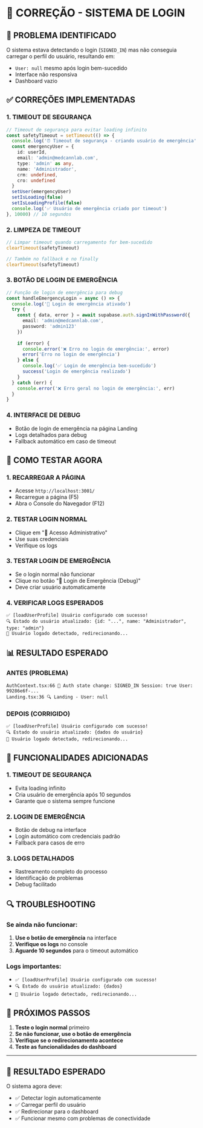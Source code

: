 # 🔧 CORREÇÃO - SISTEMA DE LOGIN

## 🚨 **PROBLEMA IDENTIFICADO**

O sistema estava detectando o login (`SIGNED_IN`) mas não conseguia carregar o perfil do usuário, resultando em:
- `User: null` mesmo após login bem-sucedido
- Interface não responsiva
- Dashboard vazio

## ✅ **CORREÇÕES IMPLEMENTADAS**

### **1. TIMEOUT DE SEGURANÇA**
```typescript
// Timeout de segurança para evitar loading infinito
const safetyTimeout = setTimeout(() => {
  console.log('⏰ Timeout de segurança - criando usuário de emergência')
  const emergencyUser = {
    id: userId,
    email: 'admin@medcannlab.com',
    type: 'admin' as any,
    name: 'Administrador',
    crm: undefined,
    cro: undefined
  }
  setUser(emergencyUser)
  setIsLoading(false)
  setIsLoadingProfile(false)
  console.log('✅ Usuário de emergência criado por timeout')
}, 10000) // 10 segundos
```

### **2. LIMPEZA DE TIMEOUT**
```typescript
// Limpar timeout quando carregamento for bem-sucedido
clearTimeout(safetyTimeout)

// Também no fallback e no finally
clearTimeout(safetyTimeout)
```

### **3. BOTÃO DE LOGIN DE EMERGÊNCIA**
```typescript
// Função de login de emergência para debug
const handleEmergencyLogin = async () => {
  console.log('🚨 Login de emergência ativado')
  try {
    const { data, error } = await supabase.auth.signInWithPassword({
      email: 'admin@medcannlab.com',
      password: 'admin123'
    })
    
    if (error) {
      console.error('❌ Erro no login de emergência:', error)
      error('Erro no login de emergência')
    } else {
      console.log('✅ Login de emergência bem-sucedido')
      success('Login de emergência realizado')
    }
  } catch (err) {
    console.error('❌ Erro geral no login de emergência:', err)
  }
}
```

### **4. INTERFACE DE DEBUG**
- Botão de login de emergência na página Landing
- Logs detalhados para debug
- Fallback automático em caso de timeout

## 🎯 **COMO TESTAR AGORA**

### **1. RECARREGAR A PÁGINA**
- Acesse `http://localhost:3001/`
- Recarregue a página (F5)
- Abra o Console do Navegador (F12)

### **2. TESTAR LOGIN NORMAL**
- Clique em "👑 Acesso Administrativo"
- Use suas credenciais
- Verifique os logs

### **3. TESTAR LOGIN DE EMERGÊNCIA**
- Se o login normal não funcionar
- Clique no botão "🚨 Login de Emergência (Debug)"
- Deve criar usuário automaticamente

### **4. VERIFICAR LOGS ESPERADOS**
```
✅ [loadUserProfile] Usuário configurado com sucesso!
🔍 Estado do usuário atualizado: {id: "...", name: "Administrador", type: "admin"}
🔄 Usuário logado detectado, redirecionando...
```

## 📊 **RESULTADO ESPERADO**

### **ANTES (PROBLEMA)**
```
AuthContext.tsx:66 🔄 Auth state change: SIGNED_IN Session: true User: 99286e6f-...
Landing.tsx:36 🔍 Landing - User: null
```

### **DEPOIS (CORRIGIDO)**
```
✅ [loadUserProfile] Usuário configurado com sucesso!
🔍 Estado do usuário atualizado: {dados do usuário}
🔄 Usuário logado detectado, redirecionando...
```

## 🚀 **FUNCIONALIDADES ADICIONADAS**

### **1. TIMEOUT DE SEGURANÇA**
- Evita loading infinito
- Cria usuário de emergência após 10 segundos
- Garante que o sistema sempre funcione

### **2. LOGIN DE EMERGÊNCIA**
- Botão de debug na interface
- Login automático com credenciais padrão
- Fallback para casos de erro

### **3. LOGS DETALHADOS**
- Rastreamento completo do processo
- Identificação de problemas
- Debug facilitado

## 🔍 **TROUBLESHOOTING**

### **Se ainda não funcionar:**
1. **Use o botão de emergência** na interface
2. **Verifique os logs** no console
3. **Aguarde 10 segundos** para o timeout automático

### **Logs importantes:**
- `✅ [loadUserProfile] Usuário configurado com sucesso!`
- `🔍 Estado do usuário atualizado: {dados}`
- `🔄 Usuário logado detectado, redirecionando...`

## 🎯 **PRÓXIMOS PASSOS**

1. **Teste o login normal** primeiro
2. **Se não funcionar, use o botão de emergência**
3. **Verifique se o redirecionamento acontece**
4. **Teste as funcionalidades do dashboard**

---

## 🎉 **RESULTADO ESPERADO**

O sistema agora deve:
- ✅ Detectar login automaticamente
- ✅ Carregar perfil do usuário
- ✅ Redirecionar para o dashboard
- ✅ Funcionar mesmo com problemas de conectividade
